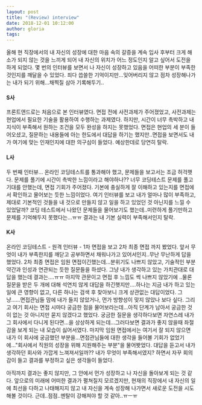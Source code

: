 ```yaml
---
layout: post
title: "(Review) interview"
date: 2018-12-01 10:12:00
author: gloria
tags:
---
```


올해 현 직장에서의 내 자신의 성장에 대한 마음 속의 갈증을 계속 입사 후부터 크게 해소가 되지 않는 것을 느끼게 되어 내 자신의 위치가 어느 정도인지 알고 싶어서 도전을 하게 되었다.
몇 번의 인터뷰를 보면서 나 자신이 성장하고 있음을 어떠한 부분이 부족한 것인지를 깨달을 수 있었다.
죄다 씁쓸한 기억이지만...잊어버리지 않고 점차 성장해나가는 내가 되기 위해...채찍질 삼아 기록해두기..


#### S사
프론트앤드로는 처음으로 본 인터뷰였다. 
면접 전에 사전과제가 주어졌었고, 사전과제는 현업에서 필요한 기술을 활용하여 수행하는 과제였다.
하지만, 시간이 너무 촉박하고 내 지식이 부족해서 원하는 조건을 모두 완성을 하지는 못했었다.
면접은 현업의 세 분이 들어오셨고, 질문하는 내용들에 아는 한도에서 대답을 하기는 했지만..면접을 보면서도 내가 여기에 맞는 인재인지에 대한 의구심이 들었다.
예상한데로 당연히 탈락. 


#### L사
두 번째 인터뷰...
온라인 코딩테스트를 통과해야 했고, 문제들을 보고서는 조금 허걱햇다. 문제를 풀기에 시간이 촉박한 느낌이라고 해야하나??
너무 코딩테스트 문제를 풀고 기대를 안했는데, 면접 기회가 주어졌다.
기본에 충실하게 잘 이해하고 있는지를 면접에서 확인하고 물어보는 듯한 느낌이었다. 여기 인터뷰를 보고 내가 얼마나 많이 부족하고, 제대로 기본적인 것들을 내 것으로 만들지 않고 일을 하고 있었던 것 아닌지를 느낄 수 있었달까?
코딩 테스트에서 나왔던 문제들을 물어보기도 했는데..미련하게 풀기만하고 문제를 기억해두지 못했다는...ㅠㅠ
결과는 내 기본 실력이 부족해서인지 탈락.


####  K사
온라인 코딩테스트 - 원격 인터뷰 - 1차 면접을 보고 2차 최종 면접 까지 봤었다.
앞서 무엇이 내가 부족한지를 깨닫고 공부하면서 채워나가고 있어서인지..무난 무난하게 답을 했었다.
2차 최종 면접은 임원 면접이긴했는데...분위기도 나쁘지 않았고, 기술적인 부분 약간과 인성과 연관되는 듯한 질문들을 하셨다.
그냥 내가 생각하고 있는 가치관대로 대답을 했는데 결과는....ㅠㅠ 
마지막 관문이고 면접 후 느낌도 썩 나쁘지 않았기에 ..물론 질문을 받은 두 개에 대해 석연치 않게 대답을 하긴햇지만....하나는 지금 내가 하고 있는 일에 큰 영향이 없고, 다른 하나는 검색 후 찾아보니 크게 상관없는 대답이었다.
그냥......면접관님들 맘에 내가 들지 않았거나, 먼가 방향성이 맞지 않았나 보다 싶다.
그리고 여기 회사는 면접 시마다 궁금한 점을 물어보라는데...아직 단계가 남아서 궁금한 것이 없는 것 아니지만 묻지 않겠다고 했었다. 궁금한 질문을 생각하다보면 자연스레 내가 그 회사에서 다니게 된다면...을 상상하게 되는데...그러다보면 결과가 좋지 않을때 좌절감을 보게 되는 내 모습이 싫어서였다.
마지막 임원 면접에서는 여기서 잘 되지 않으면 내가 이 회사에 궁금했던 부분을...면접관님들에 대한 생각을 들어볼 기회가 없었기에..."회사에서 직원의 성장을 위해 지원해주는 부분"을 물어봣었다. 대답을 듣고서 내가 생각하던 회사와 가깝게 느껴져서일까?? 
내가 무엇이 부족해서였지? 하면서 자꾸 회의감이 들고 결과를 부정하고 싶은 생각들이 들었다.




아직까지 결과는 좋지 않지만, 그 안에서 먼가 성장하고 나 자신을 돌아보게 되는 것 같다. 
앞으로의 미래에 어떠한 결과가 펼쳐질지 모르겠지만, 현재의 직장에서 내 자신의 일에 최선을 다하고 나태해지지 않고 내 자신을 계속 성장해 나가면서 새로운 도전을 시도해볼 것이다.
근데..점점..멘탈이 강해져야 할 것 같아..ㅠㅡㅠ
